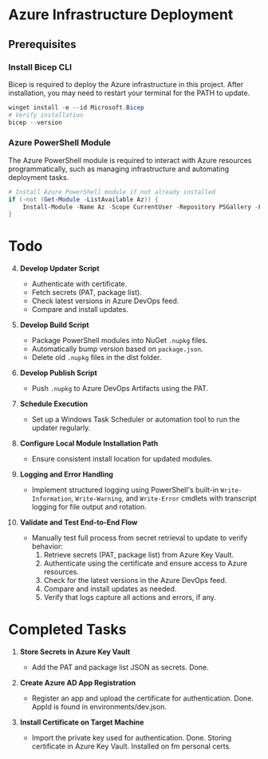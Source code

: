 # Azure Infrastructure Deployment

## Prerequisites

### Install Bicep CLI
Bicep is required to deploy the Azure infrastructure in this project.
After installation, you may need to restart your terminal for the PATH to update. 

```powershell
winget install -e --id Microsoft.Bicep
# Verify installation
bicep --version
```

### Azure PowerShell Module
The Azure PowerShell module is required to interact with Azure resources programmatically, such as managing infrastructure and automating deployment tasks.
```powershell
# Install Azure PowerShell module if not already installed
if (-not (Get-Module -ListAvailable Az)) {
    Install-Module -Name Az -Scope CurrentUser -Repository PSGallery -Force
}
```

# Todo

4. **Develop Updater Script**
    - Authenticate with certificate.
    - Fetch secrets (PAT, package list).
    - Check latest versions in Azure DevOps feed.
    - Compare and install updates.

5. **Develop Build Script**
    - Package PowerShell modules into NuGet `.nupkg` files.
    - Automatically bump version based on `package.json`.
    - Delete old `.nupkg` files in the dist folder.

6. **Develop Publish Script**
    - Push `.nupkg` to Azure DevOps Artifacts using the PAT.

7. **Schedule Execution**
    - Set up a Windows Task Scheduler or automation tool to run the updater regularly.

8. **Configure Local Module Installation Path**
    - Ensure consistent install location for updated modules.

9. **Logging and Error Handling**
    - Implement structured logging using PowerShell's built-in `Write-Information`, `Write-Warning`, and `Write-Error` cmdlets with transcript logging for file output and rotation.

10. **Validate and Test End-to-End Flow**
    - Manually test full process from secret retrieval to update to verify behavior:
        1. Retrieve secrets (PAT, package list) from Azure Key Vault.
        2. Authenticate using the certificate and ensure access to Azure resources.
        3. Check for the latest versions in the Azure DevOps feed.
        4. Compare and install updates as needed.
        5. Verify that logs capture all actions and errors, if any.



# Completed Tasks

1. **Store Secrets in Azure Key Vault**
    - Add the PAT and package list JSON as secrets.
    Done.

2. **Create Azure AD App Registration**
    - Register an app and upload the certificate for authentication.
    Done. AppId is found in environments/dev.json.

3. **Install Certificate on Target Machine**
    - Import the private key used for authentication.
    Done. Storing certificate in Azure Key Vault. Installed on fm personal certs.
